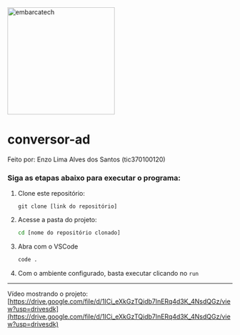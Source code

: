 <img src="https://softex.br/wp-content/uploads/2024/09/EmbarcaTech_logo_Azul-1030x428.png" alt="embarcatech" width="240">

# conversor-ad

Feito por: Enzo Lima Alves dos Santos (tic370100120)

### Siga as etapas abaixo para executar o programa:

1. Clone este repositório:
   
   ```git
   git clone [link do repositório]
   ```

2. Acesse a pasta do projeto:
   
   ```bash
   cd [nome do repositório clonado]
   ```

3. Abra com o VSCode
   
   ```bash
   code .
   ```

4. Com o ambiente configurado, basta executar clicando no `run`

---
Vídeo mostrando o projeto: [https://drive.google.com/file/d/1ICi_eXkGzTQidb7lnERq4d3K_4NsdQGz/view?usp=drivesdk](https://drive.google.com/file/d/1ICi_eXkGzTQidb7lnERq4d3K_4NsdQGz/view?usp=drivesdk)
